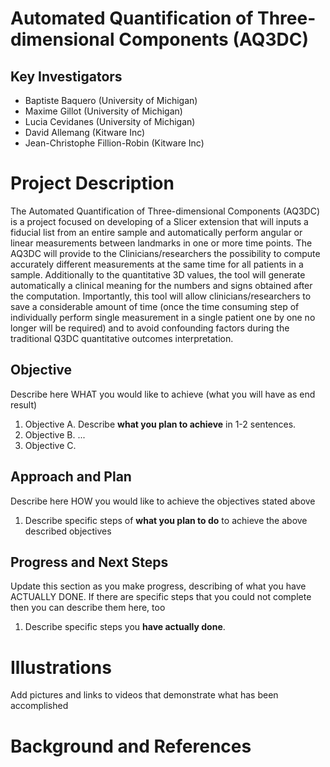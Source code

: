 # Automated Quantification of Three-dimensional Components (AQ3DC)
## Key Investigators
- Baptiste Baquero (University of Michigan)
- Maxime Gillot (University of Michigan)
- Lucia Cevidanes (University of Michigan)
- David Allemang (Kitware Inc)
- Jean-Christophe Fillion-Robin (Kitware Inc)
# Project Description
The Automated Quantification of Three-dimensional Components (AQ3DC) is a project
focused on developing of a Slicer extension that will inputs a fiducial list from an entire
sample and automatically perform angular or linear measurements between landmarks
in one or more time points. The AQ3DC will provide to the Clinicians/researchers the
possibility to compute accurately different measurements at the same time for all
patients in a sample. Additionally to the quantitative 3D values, the tool will generate
automatically a clinical meaning for the numbers and signs obtained after the
computation. Importantly, this tool will allow clinicians/researchers to save a
considerable amount of time (once the time consuming step of individually perform
single measurement in a single patient one by one no longer will be required) and to
avoid confounding factors during the traditional Q3DC quantitative outcomes
interpretation.
## Objective
Describe here WHAT you would like to achieve (what you will have as end result)
1. Objective A. Describe **what you plan to achieve** in 1-2 sentences.
1. Objective B. ...
1. Objective C.
## Approach and Plan
Describe here HOW you would like to achieve the objectives stated above
1. Describe specific steps of **what you plan to do** to achieve the above described
objectives
## Progress and Next Steps
Update this section as you make progress, describing of what you have ACTUALLY
DONE. If there are specific steps that you could not complete then you can describe
them here, too
1. Describe specific steps you **have actually done**.
# Illustrations
Add pictures and links to videos that demonstrate what has been accomplished
# Background and References
